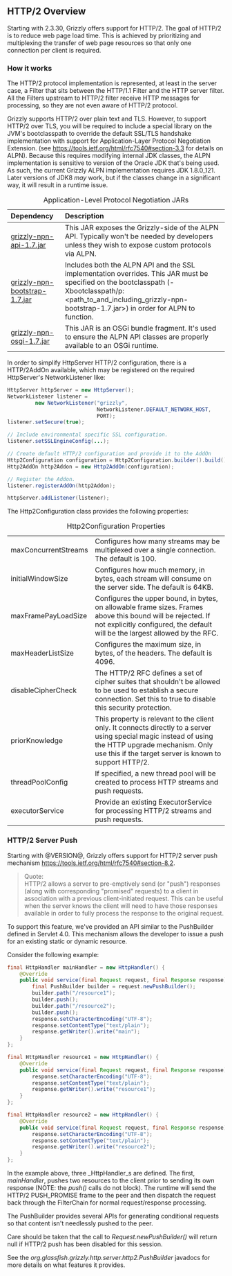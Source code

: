 ## HTTP/2 Overview

Starting with 2.3.30, Grizzly offers support for HTTP/2. The goal of HTTP/2
is to reduce web page load time. This is achieved by prioritizing and
multiplexing the transfer of web page resources so that only one
connection per client is required.

### How it works

The HTTP/2 protocol implementation is represented, at least in the server
case, a Filter that sits between the HTTP/1.1 Filter and the HTTP server
filter.  All the Filters upstream to HTTP/2 filter receive HTTP messages
for processing, so they are not even aware of HTTP/2 protocol.

Grizzly supports HTTP/2 over plain text and TLS.  However, to support
HTTP/2 over TLS, you will be required to include a special library on
the JVM's bootclasspath to override the default SSL/TLS handshake
implementation with support for Application-Layer Protocol Negotiation
 Extension. (see <https://tools.ietf.org/html/rfc7540#section-3.3>
for details on ALPN).  Because this requires modifying internal JDK
classes, the ALPN implementation is sensitive to version of the Oracle
JDK that's being used.  As such, the current Grizzly ALPN implementation
requires JDK 1.8.0_121.  Later versions of JDK8 *may* work, but if the
classes change in a significant way, it will result in a runtime issue.

<table>
<caption>Application-Level Protocol Negotiation JARs</caption>
<thead>
<tr class="header">
<th align="left">Dependency</th>
<th align="left">Description</th>
</tr>
</thead>
<tbody>
<tr class="odd">
<td align="left"><a href="http://search.maven.org/remotecontent?filepath=org/glassfish/grizzly/grizzly-npn-api/1.7/grizzly-npn-api-1.7.jar">grizzly-npn-api-1.7.jar</a></td>
<td align="left">This JAR exposes the Grizzly-side of the ALPN API. Typically won't be needed by developers unless they wish to expose custom protocols via ALPN.</td>
</tr>
<tr class="even">
<td align="left"><a href="http://search.maven.org/remotecontent?filepath=org/glassfish/grizzly/grizzly-npn-bootstrap/1.7/grizzly-npn-bootstrap-1.7.jar">grizzly-npn-bootstrap-1.7.jar</a></td>
<td align="left">Includes both the ALPN API and the SSL implementation overrides. This JAR must be specified on the bootclasspath (-Xbootclasspath/p:&lt;path_to_and_including_grizzly-npn-bootstrap-1.7.jar&gt;) in order for ALPN to function.</td>
</tr>
<tr class="odd">
<td align="left"><a href="http://search.maven.org/remotecontent?filepath=org/glassfish/grizzly/grizzly-npn-osgi/1.7/grizzly-npn-osgi-1.7.jar">grizzly-npn-osgi-1.7.jar</a></td>
<td align="left">This JAR is an OSGi bundle fragment. It's used to ensure the ALPN API classes are properly available to an OSGi runtime.</td>
</tr>
</tbody>
</table>


In order to simplify HttpServer HTTP/2 configuration, there is a HTTP/2AddOn
available, which may be registered on the required HttpServer's
NetworkListener like:

```java
HttpServer httpServer = new HttpServer();
NetworkListener listener =
         new NetworkListener("grizzly",
                             NetworkListener.DEFAULT_NETWORK_HOST,
                             PORT);
listener.setSecure(true);

// Include environmental specific SSL configuration.
listener.setSSLEngineConfig(...);

// Create default HTTP/2 configuration and provide it to the AddOn
Http2Configuration configuration = Http2Configuration.builder().build();
Http2AddOn http2Addon = new Http2AddOn(configuration); 

// Register the Addon.
listener.registerAddOn(http2Addon);

httpServer.addListener(listener);
```

The Http2Configuration class provides the following properties:

<table>
<caption>Http2Configuration Properties</caption>
<tbody>
<tr class="odd">
<td align="left">maxConcurrentStreams</td>
<td align="left">Configures how many streams may be multiplexed over a single connection. The default is 100.</td>
</tr>
<tr class="even">
<td align="left">initialWindowSize</td>
<td align="left">Configures how much memory, in bytes,  each stream will consume on the server side. The default is 64KB.</td>
</tr>
<tr class="odd">
<td align="left">maxFramePayLoadSize</td>
<td align="left">Configures the upper bound, in bytes, on allowable frame sizes. Frames above this bound will be rejected.
If not explicitly configured, the default will be the largest allowed by the RFC.</td>
</tr>
<tr class="even">
<td align="left">maxHeaderListSize</td>
<td align="left">Configures the maximum size, in bytes, of the headers.  The default is 4096.</td>
</tr>
<tr class="odd">
<td align="left">disableCipherCheck</td>
<td align="left">The HTTP/2 RFC defines a set of cipher suites that shouldn't be allowed to
be used to establish a secure connection.  Set this to true to disable this security protection.</td>
</tr>
<tr class="even">
<td align="left">priorKnowledge</td>
<td align="left">This property is relevant to the client only.  It connects directly to a
server using special magic instead of using the HTTP upgrade mechanism.  Only use this
if the target server is known to support HTTP/2.</td>
</tr>
<tr class="odd">
<td align="left">threadPoolConfig</td>
<td align="left">If specified, a new thread pool will be created to process
HTTP streams and push requests.</td>
</tr>
<tr class="even">
<td align="left">executorService</td>
<td align="left">Provide an existing ExecutorService for processing HTTP/2 streams
and push requests.</td>
</tr>
</tbody>
</table>


### HTTP/2 Server Push

Starting with @VERSION@, Grizzly offers support for HTTP/2 server push mechanism
<https://tools.ietf.org/html/rfc7540#section-8.2>.

> Quote:  
HTTP/2 allows a server to pre-emptively send (or "push") responses
(along with corresponding "promised" requests) to a client in
association with a previous client-initiated request.  This can be
useful when the server knows the client will need to have those
responses available in order to fully process the response to the
original request.

To support this feature, we've provided an API similar to the PushBuilder
defined in Servlet 4.0.  This mechanism allows the developer to issue
a push for an existing static or dynamic resource.

Consider the following example:

```java
final HttpHandler mainHandler = new HttpHandler() {
    @Override
    public void service(final Request request, final Response response) throws Exception {
        final PushBuilder builder = request.newPushBuilder();
        builder.path("/resource1");
        builder.push();
        builder.path("/resource2");
        builder.push();
        response.setCharacterEncoding("UTF-8");
        response.setContentType("text/plain");
        response.getWriter().write("main");
    }
};

final HttpHandler resource1 = new HttpHandler() {
    @Override
    public void service(final Request request, final Response response) throws Exception {
        response.setCharacterEncoding("UTF-8");
        response.setContentType("text/plain");
        response.getWriter().write("resource1");
    }
};

final HttpHandler resource2 = new HttpHandler() {
    @Override
    public void service(final Request request, final Response response) throws Exception {
        response.setCharacterEncoding("UTF-8");
        response.setContentType("text/plain");
        response.getWriter().write("resource2");
    }
};
```

In the example above, three _HttpHandler_s are defined.  The first, _mainHandler_,
pushes two resources to the client prior to sending its own response (NOTE: the _push()_
calls do not block).  The runtime will send the HTTP/2 PUSH_PROMISE frame to the peer
and then dispatch the request back through the FilterChain for normal request/response
processing.

The PushBuilder provides several APIs for generating conditional requests so that
content isn't needlessly pushed to the peer.

Care should be taken that the call to _Request.newPushBuilder()_ will return null
if HTTP/2 push has been disabled for this session.

See the _org.glassfish.grizzly.http.server.http2.PushBuilder_ javadocs for more details
on what features it provides.
